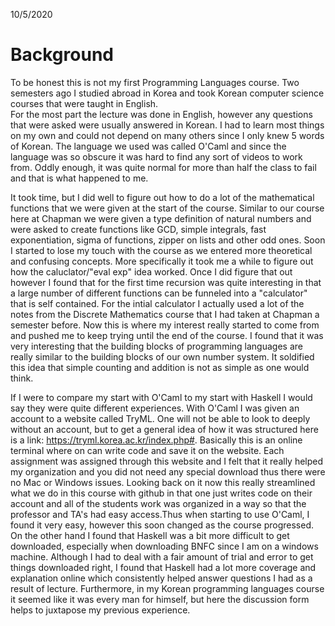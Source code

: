 10/5/2020

# Background

To be honest this is not my first Programming Languages course. Two semesters ago I studied abroad in Korea and took Korean computer science courses that were taught in English.  
For the most part the lecture was done in English, however any questions that were asked were usually answered in Korean. I had to learn most things on my own and could not 
depend on many others since I only knew 5 words of Korean.  The language we used was called O'Caml and since the language was so obscure it was hard to find any sort of videos
to work from. Oddly enough, it was quite normal for more than half the class to fail and that is what happened to me. 

It took time, but I did well to figure out how to do a lot of the mathematical functions that we were given at the start of the course. Similar to our course here at Chapman we
were given a type definition of natural numbers and were asked to create functions like GCD, simple integrals, fast exponentiation, sigma of functions, zipper on lists 
and other odd ones. Soon I started to lose my touch with the course as we entered more theoretical and confusing concepts. More specifically it took me a while to 
figure out how the caluclator/"eval exp" idea worked. Once I did figure that out however I found that for the first time recursion was quite interesting in that a large 
number of different functions can be funneled into a "calculator" that is self contained. For the intial calculator I actually used a lot of the notes from the Discrete Mathematics
course that I had taken at Chapman a semester before. Now this is where my interest really started to come from and pushed me to keep trying until the end of the course. I found 
that it was very interesting that the building blocks of programming languages are really similar to the building blocks of our own number system. It soldified this 
idea that simple counting and addition is not as simple as one would think. 

If I were to compare my start with O'Caml to my start with Haskell I would say they were quite different experiences. With O'Caml I was given an account to a website called 
TryML. One will not be able to look to deeply without an account, but to get a general idea of how it was structured here is a link: https://tryml.korea.ac.kr/index.php#. 
Basically this is  an online terminal where on can write code and save it on the website. Each assignment was assigned through this website and I felt that it really helped my 
organization and you did not need any special download thus there were no Mac or Windows issues. Looking back on it now this really streamlined what we do in this course with 
github in that one just writes code on their account and all of the students work was organized in a way so that the professor and TA's had easy access.Thus when starting to use O'Caml, I 
found it very easy, however this soon changed as the course progressed. On the other hand I found that Haskell was a bit more difficult to get downloaded, 
especially when downloading BNFC since I am on a windows machine. Although I had to deal with a fair amount of trial and error to get things downloaded right, I found that 
Haskell had a lot more coverage and explanation online which consistently helped answer questions I had as a result of lecture. Furthermore, in my Korean programming languages
course it seemed like it was every man for himself, but here the discussion form helps to juxtapose my previous experience. 
